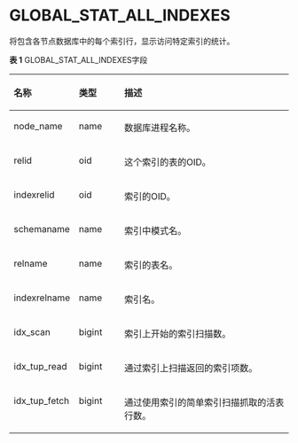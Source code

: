 # GLOBAL\_STAT\_ALL\_INDEXES

将包含各节点数据库中的每个索引行，显示访问特定索引的统计。

**表 1**  GLOBAL\_STAT\_ALL\_INDEXES字段

<a name="zh-cn_topic_0237122593_table14554806515"></a>
<table><thead align="left"><tr id="zh-cn_topic_0237122593_row66959015118"><th class="cellrowborder" valign="top" width="17.27%" id="mcps1.2.4.1.1"><p id="zh-cn_topic_0237122593_p7696304516"><a name="zh-cn_topic_0237122593_p7696304516"></a><a name="zh-cn_topic_0237122593_p7696304516"></a><strong id="zh-cn_topic_0237122593_b86961108510"><a name="zh-cn_topic_0237122593_b86961108510"></a><a name="zh-cn_topic_0237122593_b86961108510"></a>名称</strong></p>
</th>
<th class="cellrowborder" valign="top" width="16.8%" id="mcps1.2.4.1.2"><p id="zh-cn_topic_0237122593_p186962055116"><a name="zh-cn_topic_0237122593_p186962055116"></a><a name="zh-cn_topic_0237122593_p186962055116"></a><strong id="zh-cn_topic_0237122593_b46968015511"><a name="zh-cn_topic_0237122593_b46968015511"></a><a name="zh-cn_topic_0237122593_b46968015511"></a>类型</strong></p>
</th>
<th class="cellrowborder" valign="top" width="65.93%" id="mcps1.2.4.1.3"><p id="zh-cn_topic_0237122593_p196966019518"><a name="zh-cn_topic_0237122593_p196966019518"></a><a name="zh-cn_topic_0237122593_p196966019518"></a><strong id="zh-cn_topic_0237122593_b56969012516"><a name="zh-cn_topic_0237122593_b56969012516"></a><a name="zh-cn_topic_0237122593_b56969012516"></a>描述</strong></p>
</th>
</tr>
</thead>
<tbody><tr id="zh-cn_topic_0237122593_row126961309517"><td class="cellrowborder" valign="top" width="17.27%" headers="mcps1.2.4.1.1 "><p id="zh-cn_topic_0237122593_p9696130185112"><a name="zh-cn_topic_0237122593_p9696130185112"></a><a name="zh-cn_topic_0237122593_p9696130185112"></a>node_name</p>
</td>
<td class="cellrowborder" valign="top" width="16.8%" headers="mcps1.2.4.1.2 "><p id="zh-cn_topic_0237122593_p2069616018513"><a name="zh-cn_topic_0237122593_p2069616018513"></a><a name="zh-cn_topic_0237122593_p2069616018513"></a>name</p>
</td>
<td class="cellrowborder" valign="top" width="65.93%" headers="mcps1.2.4.1.3 "><p id="zh-cn_topic_0237122593_p126961505512"><a name="zh-cn_topic_0237122593_p126961505512"></a><a name="zh-cn_topic_0237122593_p126961505512"></a>数据库进程名称。</p>
</td>
</tr>
<tr id="zh-cn_topic_0237122593_row46968019515"><td class="cellrowborder" valign="top" width="17.27%" headers="mcps1.2.4.1.1 "><p id="zh-cn_topic_0237122593_p269700175110"><a name="zh-cn_topic_0237122593_p269700175110"></a><a name="zh-cn_topic_0237122593_p269700175110"></a>relid</p>
</td>
<td class="cellrowborder" valign="top" width="16.8%" headers="mcps1.2.4.1.2 "><p id="zh-cn_topic_0237122593_p186971808511"><a name="zh-cn_topic_0237122593_p186971808511"></a><a name="zh-cn_topic_0237122593_p186971808511"></a>oid</p>
</td>
<td class="cellrowborder" valign="top" width="65.93%" headers="mcps1.2.4.1.3 "><p id="zh-cn_topic_0237122593_p969713014510"><a name="zh-cn_topic_0237122593_p969713014510"></a><a name="zh-cn_topic_0237122593_p969713014510"></a>这个索引的表的OID。</p>
</td>
</tr>
<tr id="zh-cn_topic_0237122593_row1169716018514"><td class="cellrowborder" valign="top" width="17.27%" headers="mcps1.2.4.1.1 "><p id="zh-cn_topic_0237122593_p206976045117"><a name="zh-cn_topic_0237122593_p206976045117"></a><a name="zh-cn_topic_0237122593_p206976045117"></a>indexrelid</p>
</td>
<td class="cellrowborder" valign="top" width="16.8%" headers="mcps1.2.4.1.2 "><p id="zh-cn_topic_0237122593_p136971006512"><a name="zh-cn_topic_0237122593_p136971006512"></a><a name="zh-cn_topic_0237122593_p136971006512"></a>oid</p>
</td>
<td class="cellrowborder" valign="top" width="65.93%" headers="mcps1.2.4.1.3 "><p id="zh-cn_topic_0237122593_p3697130165115"><a name="zh-cn_topic_0237122593_p3697130165115"></a><a name="zh-cn_topic_0237122593_p3697130165115"></a>索引的OID。</p>
</td>
</tr>
<tr id="zh-cn_topic_0237122593_row96971013512"><td class="cellrowborder" valign="top" width="17.27%" headers="mcps1.2.4.1.1 "><p id="zh-cn_topic_0237122593_p196978015517"><a name="zh-cn_topic_0237122593_p196978015517"></a><a name="zh-cn_topic_0237122593_p196978015517"></a>schemaname</p>
</td>
<td class="cellrowborder" valign="top" width="16.8%" headers="mcps1.2.4.1.2 "><p id="zh-cn_topic_0237122593_p1869711095110"><a name="zh-cn_topic_0237122593_p1869711095110"></a><a name="zh-cn_topic_0237122593_p1869711095110"></a>name</p>
</td>
<td class="cellrowborder" valign="top" width="65.93%" headers="mcps1.2.4.1.3 "><p id="zh-cn_topic_0237122593_p669713025112"><a name="zh-cn_topic_0237122593_p669713025112"></a><a name="zh-cn_topic_0237122593_p669713025112"></a>索引中模式名。</p>
</td>
</tr>
<tr id="zh-cn_topic_0237122593_row176984011510"><td class="cellrowborder" valign="top" width="17.27%" headers="mcps1.2.4.1.1 "><p id="zh-cn_topic_0237122593_p8698140175113"><a name="zh-cn_topic_0237122593_p8698140175113"></a><a name="zh-cn_topic_0237122593_p8698140175113"></a>relname</p>
</td>
<td class="cellrowborder" valign="top" width="16.8%" headers="mcps1.2.4.1.2 "><p id="zh-cn_topic_0237122593_p2698180105118"><a name="zh-cn_topic_0237122593_p2698180105118"></a><a name="zh-cn_topic_0237122593_p2698180105118"></a>name</p>
</td>
<td class="cellrowborder" valign="top" width="65.93%" headers="mcps1.2.4.1.3 "><p id="zh-cn_topic_0237122593_p196981001519"><a name="zh-cn_topic_0237122593_p196981001519"></a><a name="zh-cn_topic_0237122593_p196981001519"></a>索引的表名。</p>
</td>
</tr>
<tr id="zh-cn_topic_0237122593_row1069870135110"><td class="cellrowborder" valign="top" width="17.27%" headers="mcps1.2.4.1.1 "><p id="zh-cn_topic_0237122593_p1669814095111"><a name="zh-cn_topic_0237122593_p1669814095111"></a><a name="zh-cn_topic_0237122593_p1669814095111"></a>indexrelname</p>
</td>
<td class="cellrowborder" valign="top" width="16.8%" headers="mcps1.2.4.1.2 "><p id="zh-cn_topic_0237122593_p86983019512"><a name="zh-cn_topic_0237122593_p86983019512"></a><a name="zh-cn_topic_0237122593_p86983019512"></a>name</p>
</td>
<td class="cellrowborder" valign="top" width="65.93%" headers="mcps1.2.4.1.3 "><p id="zh-cn_topic_0237122593_p18698140125111"><a name="zh-cn_topic_0237122593_p18698140125111"></a><a name="zh-cn_topic_0237122593_p18698140125111"></a>索引名。</p>
</td>
</tr>
<tr id="zh-cn_topic_0237122593_row56981107512"><td class="cellrowborder" valign="top" width="17.27%" headers="mcps1.2.4.1.1 "><p id="zh-cn_topic_0237122593_p6698140135110"><a name="zh-cn_topic_0237122593_p6698140135110"></a><a name="zh-cn_topic_0237122593_p6698140135110"></a>idx_scan</p>
</td>
<td class="cellrowborder" valign="top" width="16.8%" headers="mcps1.2.4.1.2 "><p id="zh-cn_topic_0237122593_p126981015518"><a name="zh-cn_topic_0237122593_p126981015518"></a><a name="zh-cn_topic_0237122593_p126981015518"></a>bigint</p>
</td>
<td class="cellrowborder" valign="top" width="65.93%" headers="mcps1.2.4.1.3 "><p id="zh-cn_topic_0237122593_p1269918012513"><a name="zh-cn_topic_0237122593_p1269918012513"></a><a name="zh-cn_topic_0237122593_p1269918012513"></a>索引上开始的索引扫描数。</p>
</td>
</tr>
<tr id="zh-cn_topic_0237122593_row96997045112"><td class="cellrowborder" valign="top" width="17.27%" headers="mcps1.2.4.1.1 "><p id="zh-cn_topic_0237122593_p96997015518"><a name="zh-cn_topic_0237122593_p96997015518"></a><a name="zh-cn_topic_0237122593_p96997015518"></a>idx_tup_read</p>
</td>
<td class="cellrowborder" valign="top" width="16.8%" headers="mcps1.2.4.1.2 "><p id="zh-cn_topic_0237122593_p169911012515"><a name="zh-cn_topic_0237122593_p169911012515"></a><a name="zh-cn_topic_0237122593_p169911012515"></a>bigint</p>
</td>
<td class="cellrowborder" valign="top" width="65.93%" headers="mcps1.2.4.1.3 "><p id="zh-cn_topic_0237122593_p76991607511"><a name="zh-cn_topic_0237122593_p76991607511"></a><a name="zh-cn_topic_0237122593_p76991607511"></a>通过索引上扫描返回的索引项数。</p>
</td>
</tr>
<tr id="zh-cn_topic_0237122593_row5699140155116"><td class="cellrowborder" valign="top" width="17.27%" headers="mcps1.2.4.1.1 "><p id="zh-cn_topic_0237122593_p4699402512"><a name="zh-cn_topic_0237122593_p4699402512"></a><a name="zh-cn_topic_0237122593_p4699402512"></a>idx_tup_fetch</p>
</td>
<td class="cellrowborder" valign="top" width="16.8%" headers="mcps1.2.4.1.2 "><p id="zh-cn_topic_0237122593_p15699190115113"><a name="zh-cn_topic_0237122593_p15699190115113"></a><a name="zh-cn_topic_0237122593_p15699190115113"></a>bigint</p>
</td>
<td class="cellrowborder" valign="top" width="65.93%" headers="mcps1.2.4.1.3 "><p id="zh-cn_topic_0237122593_p7699504518"><a name="zh-cn_topic_0237122593_p7699504518"></a><a name="zh-cn_topic_0237122593_p7699504518"></a>通过使用索引的简单索引扫描抓取的活表行数。</p>
</td>
</tr>
</tbody>
</table>

